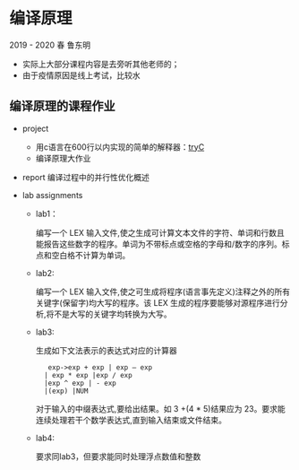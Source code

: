# 编译原理

2019 - 2020 春 鲁东明

- 实际上大部分课程内容是去旁听其他老师的；
- 由于疫情原因是线上考试，比较水

## 编译原理的课程作业

- project
    - 用c语言在600行以内实现的简单的解释器：[tryC](https://github.com/yunwei37/tryC)
    - 编译原理大作业

- report 编译过程中的并行性优化概述

- lab assignments

    - lab1：
        
        编写一个 LEX 输入文件,使之生成可计算文本文件的字符、单词和行数且能报告这些数字的程序。单词为不带标点或空格的字母和/数字的序列。标点和空白格不计算为单词。

    - lab2:

        编写一个 LEX 输入文件,使之可生成将程序(语言事先定义)注释之外的所有关键字(保留字)均大写的程序。该 LEX 生成的程序要能够对源程序进行分析,将不是大写的关键字均转换为大写。

    - lab3:

        生成如下文法表示的表达式对应的计算器

             exp->exp + exp | exp – exp
            | exp * exp |exp / exp
            |exp ^ exp | - exp
            |(exp) |NUM

        对于输入的中缀表达式,要给出结果。如 3 +(4 * 5)结果应为 23。要求能连续处理若干个数学表达式,直到输入结束或文件结束。

    - lab4:

        要求同lab3，但要求能同时处理浮点数值和整数
